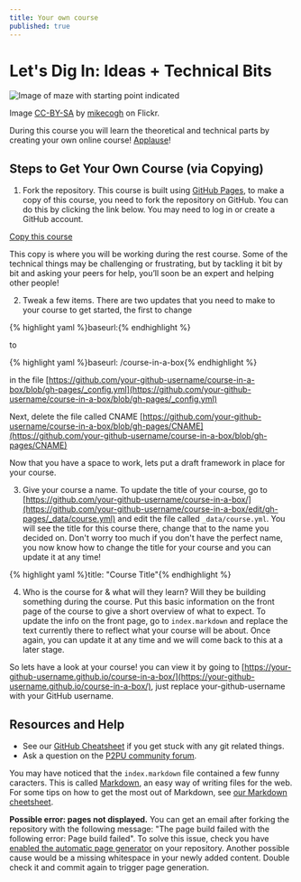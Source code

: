 ```yaml
---
title: Your own course
published: true
---
```


# Let's Dig In: Ideas + Technical Bits

![Image of maze with starting point indicated]({{site.baseurl}}/img/start.jpg)

Image [CC-BY-SA](https://creativecommons.org/licenses/by-sa/2.0/) by [mikecogh](https://www.flickr.com/photos/mikecogh/11300349426) on Flickr.

During this course you will learn the theoretical and technical parts by creating your own online course! [Applause](http://media.giphy.com/media/Hc8PMCBjo9BXa/giphy.gif)!

## Steps to Get Your Own Course (via Copying)
1. Fork the repository. This course is built using [GitHub Pages](https://pages.github.com/), to make a copy of this course, you need to fork the repository on GitHub. You can do this by clicking the link below. You may need to log in or create a GitHub account.

<a class="btn btn-primary" href="https://github.com/p2pu/course-in-a-box/fork" target="_blank"><i class="fa fa-code-fork"></i> Copy this course</a>

This copy is where you will be working during the rest course. Some of the technical things may be challenging or frustrating, but by tackling it bit by bit and asking your peers for help, you’ll soon be an expert and helping other people!

2. Tweak a few items. 
There are two updates that you need to make to your course to get started, the first to change

{% highlight yaml %}baseurl:{% endhighlight %}

to

{% highlight yaml %}baseurl: /course-in-a-box{% endhighlight %}

in the file [https://github.com/your-github-username/course-in-a-box/blob/gh-pages/_config.yml](https://github.com/your-github-username/course-in-a-box/blob/gh-pages/_config.yml)

Next, delete the file called CNAME [https://github.com/your-github-username/course-in-a-box/blob/gh-pages/CNAME](https://github.com/your-github-username/course-in-a-box/blob/gh-pages/CNAME)

Now that you have a space to work, lets put a draft framework in place for your course.

3. Give your course a name. To update the title of your course, go to [https://github.com/your-github-username/course-in-a-box/](https://github.com/your-github-username/course-in-a-box/edit/gh-pages/_data/course.yml) and edit the file called `_data/course.yml`. You will see the title for this course there, change that to the name you decided on. Don't worry too much if you don't have the perfect name, you now know how to change the title for your course and you can update it at any time!

{% highlight yaml %}title: "Course Title"{% endhighlight %}

4. Who is the course for & what will they learn? Will they be building something during the course. Put this basic information on the front page of the course to give a short overview of what to expect. To update the info on the front page, go to `index.markdown` and replace the text currently there to reflect what your course will be about. Once again, you can update it at any time and we will come back to this at a later stage.

So lets have a look at your course! you can view it by going to [https://your-github-username.github.io/course-in-a-box/](https://your-github-username.github.io/course-in-a-box/), just replace your-github-username with your GitHub username.

## Resources and Help

- See our <a href="{{site.baseurl}}{% post_url 2000-01-02-github-cheatsheet %}">GitHub Cheatsheet</a> if you get stuck with any git related things. 
- Ask a question on the [P2PU community forum](http://community.p2pu.org/category/tech).

You may have noticed that the `index.markdown` file contained a few funny caracters. This is called [Markdown](https://en.wikipedia.org/wiki/Markdown), an easy way of writing files for the web. For some tips on how to get the most out of Markdown, see [our Markdown cheetsheet]({{site.baseurl}}/references/markdown-cheatsheet/).
 
**Possible error: pages not displayed.** You can get an email after forking the repository with the following message: "The page build failed with the following error: Page build failed". To solve this issue, check you have [enabled the automatic page generator](https://help.github.com/articles/creating-pages-with-the-automatic-generator) on your repository. Another possible cause would be a missing whitespace in your newly added content. Double check it and commit again to trigger page generation.